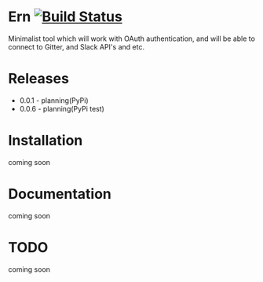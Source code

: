 Ern
[![Build Status](https://travis-ci.org/MichaelYusko/Ern.svg?branch=master)](https://travis-ci.org/MichaelYusko/Ern)
=================================
Minimalist tool which will work with OAuth authentication, and will be able to connect to Gitter, and Slack API's and etc.


Releases
=================================
* 0.0.1 - planning(PyPi)
* 0.0.6 - planning(PyPi test)


Installation
=================================
coming soon



Documentation
=================================
coming soon


TODO
=================================
coming soon
